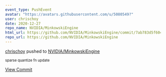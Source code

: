```yaml
---
event_type: PushEvent
avatar: "https://avatars.githubusercontent.com/u/5080549?"
user: chrischoy
date: 2020-12-27
repo_name: NVIDIA/MinkowskiEngine
html_url: https://github.com/NVIDIA/MinkowskiEngine/commit/7ab783d5f6045383f8c7d9b82bbf0d1a5a235cca
repo_url: https://github.com/NVIDIA/MinkowskiEngine
---
```


<a href='https://github.com/chrischoy' target='_blank'>chrischoy</a> pushed to <a href='https://github.com/NVIDIA/MinkowskiEngine' target='_blank'>NVIDIA/MinkowskiEngine</a>

<small>sparse quantize fn update</small>

<a href='https://github.com/NVIDIA/MinkowskiEngine/commit/7ab783d5f6045383f8c7d9b82bbf0d1a5a235cca' target='_blank'>View Commit</a>